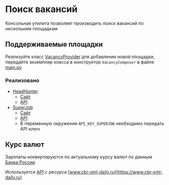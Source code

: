 # Поиск вакансий

Консольная утилита позволяет производить поиск вакансий по нескольким площадкам

## Поддерживаемые площадки

Реализуйте класс [VacancyProvider](/src/abstractions/vacancy_provider.py) для добавления новой площадки, 
передайте экземпляр класса в конструктор `VacancyComposer` в файле [main.py](main.py)

### Реализовано
 - [HeadHunter](/src/providers/vacancy_provider_head_hunter.py)
   - [Сайт](https://hh.ru/)
   - [API](https://github.com/hhru/api/blob/master/docs/general.md)
 - [SuperJob](/src/providers/vacancy_provider_superjob.py)
   - [Сайт](https://superjob.ru)
   - [API](https://api.superjob.ru/)
   - В переменную окружения `API_KEY_SUPERJOB` необходимо передать API ключ

## Курс валют

Зарплаты конвертируются по актуальному курсу валют по данным [Банка России](https://cbr.ru/)

Используется [API](https://www.cbr-xml-daily.ru/#json) с ресурса [www.cbr-xml-daily.ru](https://www.cbr-xml-daily.ru)
